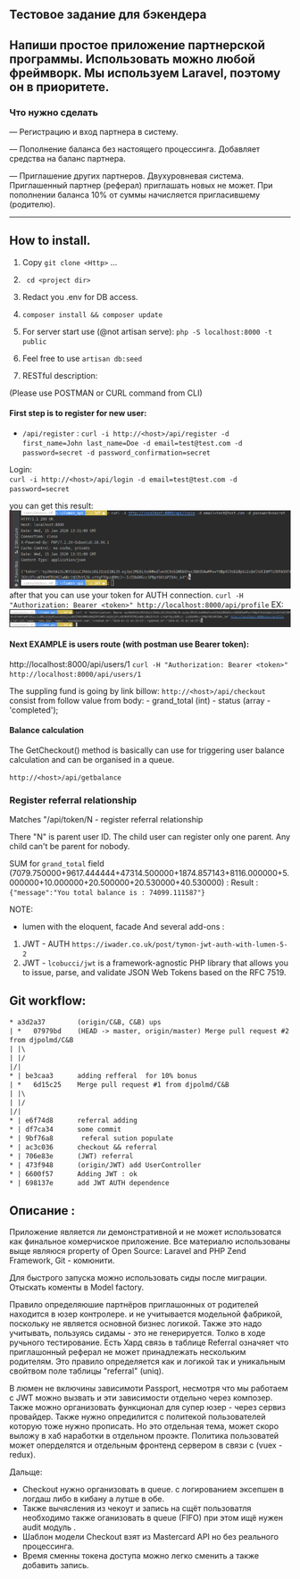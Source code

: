 ## Тестовое задание для бэкендера
 
## Напиши простое приложение партнерской программы. Использовать можно любой фреймворк. Мы используем Laravel, поэтому он в приоритете.
 
### Что нужно сделать
 — Регистрацию и вход партнера в систему.
 
 — Пополнение баланса без настоящего процессинга. Добавляет средства на баланс партнера.
 
 — Приглашение других партнеров. Двухуровневая система. Приглашенный партнер (реферал) приглашать новых не может. При пополнении баланса 10% от суммы начисляется пригласившему (родителю).
 
 -----------------
##  How to  install.

1.  Copy `git clone <Http>` ...
2.  ` cd <project dir>` 
3.  Redact you .env for DB access.
4. `composer install && composer update`
5. For server start use (@not artisan serve): `php -S localhost:8000 -t public` 
6. Feel free to use `artisan db:seed`

6. RESTful description:

(Please use POSTMAN or CURL command from CLI)

#### First step is to register for new user:
 -  `/api/register` : 
    `curl -i http://<host>/api/register -d first_name=John last_name=Doe -d email=test@test.com -d password=secret -d password_confirmation=secret`

Login:  
    `curl -i http://<host>/api/login -d email=test@test.com -d password=secret`
  
  
  you can get this result:
   ![Screen logo](/IMG/screen1.png)
  after that you can use your token for AUTH connection.
    `curl -H "Authorization: Bearer <token>" http://localhost:8000/api/profile`
  EX: ![Screen2](/IMG/screen2.png)
  
 #### Next EXAMPLE is  users route (with postman use Bearer token):
   http://localhost:8000/api/users/1
 `curl -H "Authorization: Bearer <token>" http://localhost:8000/api/users/1`
   
   The suppling fund is going by link billow: 
   `http://<host>/api/checkout`
   consist from follow value from body:
       - grand_total (int)
       - status  (array - 'completed');
   
   #### Balance calculation 
   The GetCheckout() method is basically can use for triggering user 
   balance calculation and can be organised in a queue.
   
   `http://<host>/api/getbalance`
   
   ### Register referral relationship
   
   Matches "/api/token/N   - register referral relationship
   
   There "N" is parent user ID. The child user  can register only one parent. Any child can't be parent for nobody.
   
   
   
   SUM for `grand_total` field
   (7079.750000+9617.444444+47314.500000+1874.857143+8116.000000+5.000000+10.000000+20.500000+20.530000+40.530000) :
   Result :  `{"message":"You total balance is : 74099.111587"}`    
   
NOTE: 
  - lumen with the eloquent, facade 
  And several add-ons :
   1. JWT - AUTH `https://iwader.co.uk/post/tymon-jwt-auth-with-lumen-5-2`
   2. JWT - `lcobucci/jwt` is a framework-agnostic PHP library that allows you to issue, parse, and validate JSON Web Tokens based on the RFC 7519. 


## Git workflow:

    * a3d2a37        (origin/C&B, C&B) ups
    | *   07979bd    (HEAD -> master, origin/master) Merge pull request #2 from djpolmd/C&B
    | |\  
    | |/  
    |/|   
    * | be3caa3      adding refferal  for 10% bonus
    | *   6d15c25    Merge pull request #1 from djpolmd/C&B
    | |\  
    | |/  
    |/|   
    * | e6f74d8      referral adding
    * | df7ca34      some commit
    * | 9bf76a8       referal sution populate
    * | ac3c036      checkout && referral
    * | 706e83e      (JWT) referral
    * | 473f948      (origin/JWT) add UserController
    * | 6600f57      Adding JWT : ok
    * | 698137e      add JWT AUTH dependence
    


 ## Описание :
Приложение является ли демонстративной и не может использоватся как финальное комерчиское приложение. 
Все материалю использованы выще являюся  property of Open Source: Laravel and PHP Zend Framework, Git -  комюнити.


Для быстрого запуска можно использовать сиды после миграции.  Отыскать коменты в Model factory.

   Правило определяюшие партнёров приглашонных  от родителей  находится в  юзер контролере. и не учитывается модельной фабрикой, 
поскольку не является основной бизнес логикой. Также это надо учитывать, пользуясь сидамы - это не генерируется. 
Толко в ходе ручьного тестирование. 
    Есть Хард связь в таблице Referral означяет что приглашонный  реферал не может принадлежать нескольким родителям.
 Это правило определяется как и логикой так и уникальным свойтвом поле таблицы "referral" (uniq). 

В люмен не включины зависимоти Passport, несмотря что мы работаем с JWT можно вызвать и эти зависимости отдельно через композер. 
Также можно организовать функционал для супер юзер - через сервиз провайдер. Также нужно опредилится с политекой пользователей которую тоже нужно прописать.
 Но это отдельная тема, может скоро выложу в хаб наработки в отдельном проэкте. Политика пользоватей может оперделятся и 
 отдельным фронтенд сервером в связи  с (vuex - redux). 

Дальще: 
- Сheсkout нужно организовать в queue. c логированием эксепшен в логдаш либо в кибану а лутше в обе.
- Также вычясления из чекоут и запись на сщёт пользоватля необходимо также оганизовать в queue (FIFO)
при этом  ищё нужен audit модуль . 
- Шаблон модели Checkout взят из Mastercard API  но без реального процессинга.
- Время сменны токена доступа можно  легко сменить а также добавить запись. 

